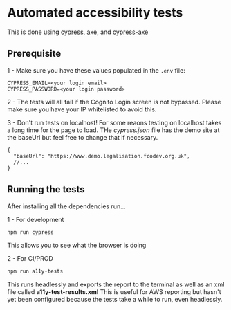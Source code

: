 # Automated accessibility tests

This is done using [cypress](https://github.com/cypress-io/cypress), [axe](https://github.com/dequelabs/axe-core), and [cypress-axe](https://github.com/component-driven/cypress-axe)

## Prerequisite

1 - Make sure you have these values populated in the `.env` file:
```
CYPRESS_EMAIL=<your login email>
CYPRESS_PASSWORD=<your login password>
```

2 - The tests will all fail if the Cognito Login screen is not bypassed. Please make sure you have your IP whitelisted to avoid this.

3 - Don't run tests on localhost! For some reaons testing on localhost takes a long time for the page to load. THe *cypress.json* file has the demo site at the baseUrl but feel free to change that if necessary.
```json5
{
  "baseUrl": "https://www.demo.legalisation.fcodev.org.uk",
  //...
}
```

## Running the tests

After installing all the dependencies run...

1 - For development
```sh
npm run cypress
```
This allows you to see what the browser is doing

2 - For CI/PROD
```sh
npm run a11y-tests
```
This runs headlessly and exports the report to the terminal as well as an xml file called **a11y-test-results.xml**
This is useful for AWS reporting but hasn't yet been configured because the tests take a while to run, even headlessly.
